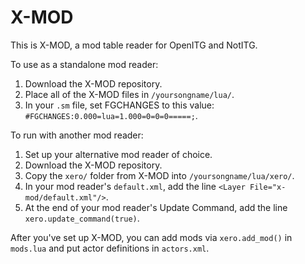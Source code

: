 # X-MOD
This is X-MOD, a mod table reader for OpenITG and NotITG.

To use as a standalone mod reader:
1) Download the X-MOD repository.
2) Place all of the X-MOD files in `/yoursongname/lua/`.
3) In your `.sm` file, set FGCHANGES to this value: `#FGCHANGES:0.000=lua=1.000=0=0=0=====;`.

To run with another mod reader:
1) Set up your alternative mod reader of choice.
2) Download the X-MOD repository.
3) Copy the `xero/` folder from X-MOD into `/yoursongname/lua/xero/`.
4) In your mod reader's `default.xml`, add the line `<Layer File="x-mod/default.xml"/>`.
5) At the end of your mod reader's Update Command, add the line `xero.update_command(true)`.

After you've set up X-MOD, you can add mods via `xero.add_mod()` in `mods.lua` and put actor definitions in `actors.xml`.
